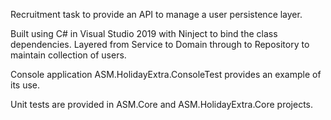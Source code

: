 Recruitment task to provide an API to manage a user persistence layer.

Built using C# in Visual Studio 2019 with Ninject to bind the class dependencies.
Layered from Service to Domain through to Repository to maintain collection of users.

Console application ASM.HolidayExtra.ConsoleTest provides an example of its use.

Unit tests are provided in ASM.Core and ASM.HolidayExtra.Core projects.
